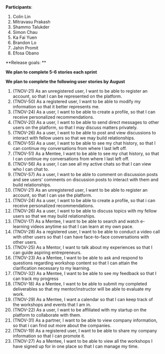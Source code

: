 <!-----
NEW: Check the "Suppress top comment" option to remove this info from the output.

Conversion time: 0.35 seconds.


Using this Markdown file:

1. Paste this output into your source file.
2. See the notes and action items below regarding this conversion run.
3. Check the rendered output (headings, lists, code blocks, tables) for proper
   formatting and use a linkchecker before you publish this page.

Conversion notes:

* Docs to Markdown version 1.0β29
* Fri Jun 11 2021 19:24:49 GMT-0700 (PDT)
* Source doc: RPM
----->

**Participants**:

1. Colin Lin
2. Mitravasu Prakash
3. Shammo Talukder
4. Simon Chau
5. Ka Fai Yuen
6. Brandon Lo
7. Jahin Promit
8. Efosa Obano

**Release goals: **

**We plan to complete 5-6 stories each sprint**

**We plan to complete the following user stories by August**

1. (TNOV-21) As an unregistered user, I want to be able to register an account, so that I can be represented on the platform. 
2. (TNOV-50) As a registered user, I want to be able to modify my information so that it better represents me.
3. (TNOV-24) As a user, I want to be able to create a profile, so that I can receive personalized recommendations.
4. (TNOV-20) As a user, I want to be able to send direct messages to other users on the platform, so that I may discuss matters privately. 
5. (TNOV-26) As a user, I want to be able to post and view discussions to interact with fellow users so that we may build relationships.
6. (TNOV-55) As a user, I want to be able to see my chat history, so that I can continue my conversations from where I last left off.
7. (TNOV-51) As a Mentee, I want to be able to see my chat history, so that I can continue my conversations from where I last left off.
8. (TNOV-56) As a user, I can see all my active chats so that I can view who I can chat to.
9. (TNOV-57) As a user, I want to be able to comment on discussion posts and see users' comments on discussion posts to interact with them and build relationships.
10. (TNOV-21) As an unregistered user, I want to be able to register an account, so that I can use the platform.
11. (TNOV-24) As a user, I want to be able to create a profile, so that i can receive personalized recommendations.
12. (TNOV-26) As a user, I want to be able to discuss topics with my fellow users so that we may build relationships.
13. (TNOV-17) As a Mentee, I want to be able to search and watch e-learning videos anytime so that I can learn at my own pace.
14. (TNOV-28) As a registered user, I want to be able to conduct a video call with other users so that I can have face-to-face conversations with other users.
15. (TNOV-25) As a Mentor, I want to talk about my experiences so that I can guide aspiring entrepreneurs.
16. (TNOV-23) As a Mentee, I want to be able to ask and respond to questions regarding workshop content so that I can attain the clarification necessary to my learning.
17. (TNOV-32) As a Mentee, I want to be able to see my feedback so that I can track my progress
18. (TNOV-18) As a Mentee, I want to be able to submit my completed deliverables so that my mentor/instructor will be able to evaluate my work.
19. (TNOV-29) As a Mentee, I want a calendar so that I can keep track of the workshops and events that I am in.
20. (TNOV-22) As a user, I want to be affiliated with my startup on the platform to collaborate with them.
21. (TNOV-31) As a partner, I want to be able to view company information, so that i can find out more about the companies.
22. (TNOV-19) As a registered user, I want to be able to share my company information so that I can promote it.
23. (TNOV-27) As a Mentee, I want to be able to view all the workshops I have signed up for in one place so that I can manage my time.